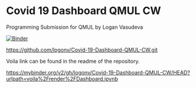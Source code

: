 # Covid 19 Dashboard QMUL CW
 Programming Submission for QMUL by Logan Vasudeva

[![Binder](https://mybinder.org/badge_logo.svg)](https://mybinder.org/v2/gh/logonv/Covid-19-Dashboard-QMUL-CW/HEAD?urlpath=voila%2Frender%2FDashboard.ipynb)

https://github.com/logonv/Covid-19-Dashboard-QMUL-CW.git

Voila link can be found in the readme of the repository.

https://mybinder.org/v2/gh/logonv/Covid-19-Dashboard-QMUL-CW/HEAD?urlpath=voila%2Frender%2FDashboard.ipynb